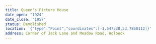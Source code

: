 ```yaml
---
title: Queen's Picture House
date_open: "1924"
date_close: "1957"
status: Demolished
location: '{"type":"Point","coordinates":[-1.547538,53.7860112]}'
address: Corner of Jack Lane and Meadow Road, Holbeck
---
```

